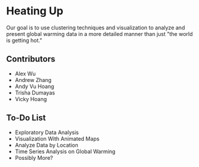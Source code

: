 # Heating Up

Our goal is to use clustering techniques and visualization to analyze and present global warming data in a more detailed manner than just "the world is getting hot."

## Contributors

+ Alex Wu
+ Andrew Zhang
+ Andy Vu Hoang
+ Trisha Dumayas
+ Vicky Hoang

## To-Do List

+ Exploratory Data Analysis
+ Visualization With Animated Maps
+ Analyze Data by Location
+ Time Series Analysis on Global Warming
+ Possibly More?

